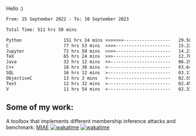 Hello :)


<!--START_SECTION:waka-->

```txt
From: 25 September 2022 - To: 10 September 2023

Total Time: 511 hrs 50 mins

Python                151 hrs 24 mins >>>>>>>------------------   29.58 %
C                     77 hrs 53 mins  >>>>---------------------   15.22 %
Jupyter               72 hrs 50 mins  >>>>---------------------   14.23 %
TeX                   65 hrs 24 mins  >>>----------------------   12.78 %
Java                  32 hrs 12 mins  >>-----------------------   06.29 %
C++                   18 hrs 38 mins  >------------------------   03.64 %
SQL                   16 hrs 12 mins  >------------------------   03.17 %
ObjectiveC            13 hrs 3 mins   >------------------------   02.55 %
Text                  12 hrs 32 mins  >------------------------   02.45 %
V                     11 hrs 54 mins  >------------------------   02.33 %
```

<!--END_SECTION:waka-->

## Some of my work: 

A toolbox that implements different membership inference attacks and benchmark: [MIAE](https://github.com/RPI-DSPlab) [![wakatime](https://wakatime.com/badge/user/18ac89f5-baf8-49e6-a5ee-d9272435ce3a/project/3e6541fd-578f-4d9d-9080-f2a42b2d10e1.svg)](https://wakatime.com/badge/user/18ac89f5-baf8-49e6-a5ee-d9272435ce3a/project/3e6541fd-578f-4d9d-9080-f2a42b2d10e1) [![wakatime](https://wakatime.com/badge/user/18ac89f5-baf8-49e6-a5ee-d9272435ce3a/project/5d5826e9-c6d6-4d86-8b00-0d1608c5f167.svg)](https://wakatime.com/badge/user/18ac89f5-baf8-49e6-a5ee-d9272435ce3a/project/5d5826e9-c6d6-4d86-8b00-0d1608c5f167)
